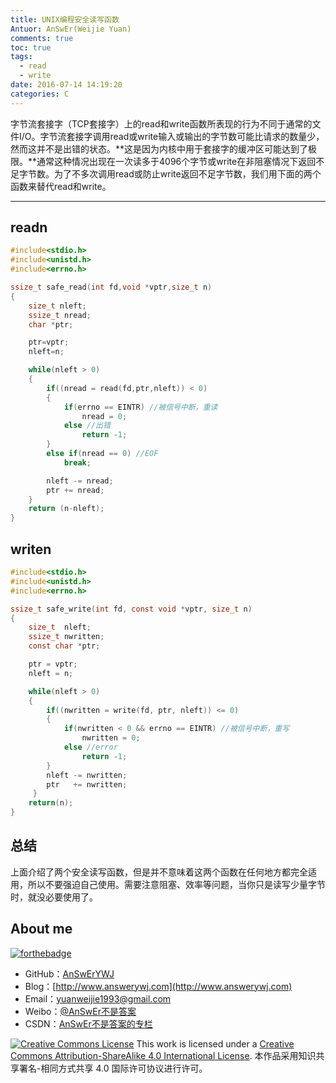 ```yaml
---
title: UNIX编程安全读写函数
Antuor: AnSwEr(Weijie Yuan)
comments: true
toc: true
tags:
  - read
  - write
date: 2016-07-14 14:19:20
categories: C
---
```


字节流套接字（TCP套接字）上的read和write函数所表现的行为不同于通常的文件I/O。字节流套接字调用read或write输入或输出的字节数可能比请求的数量少，然而这并不是出错的状态。**这是因为内核中用于套接字的缓冲区可能达到了极限。**通常这种情况出现在一次读多于4096个字节或write在非阻塞情况下返回不足字节数。为了不多次调用read或防止write返回不足字节数，我们用下面的两个函数来替代read和write。

----------
<!--more-->

## readn
```C
#include<stdio.h>
#include<unistd.h>
#include<errno.h>

ssize_t safe_read(int fd,void *vptr,size_t n)
{
    size_t nleft;
    ssize_t nread;
    char *ptr;

    ptr=vptr;
    nleft=n;

    while(nleft > 0)
    {
        if((nread = read(fd,ptr,nleft)) < 0)
        {
            if(errno == EINTR) //被信号中断，重读
                nread = 0;
            else //出错
                return -1;
        }
        else if(nread == 0) //EOF
	        break;

        nleft -= nread;
        ptr += nread;
    }
    return (n-nleft);
}
```

## writen
```C
#include<stdio.h>
#include<unistd.h>
#include<errno.h>

ssize_t	safe_write(int fd, const void *vptr, size_t n)
{
    size_t  nleft;
    ssize_t nwritten;
    const char *ptr;

    ptr = vptr;
    nleft = n;

    while(nleft > 0)
    {
    	if((nwritten = write(fd, ptr, nleft)) <= 0)
        {
            if(nwritten < 0 && errno == EINTR) //被信号中断，重写
                nwritten = 0;
            else //error
                return -1;
        }
		nleft -= nwritten;
		ptr   += nwritten;
     }
	return(n);
}
```

## 总结
上面介绍了两个安全读写函数，但是并不意味着这两个函数在任何地方都完全适用，所以不要强迫自己使用。需要注意阻塞、效率等问题，当你只是读写少量字节时，就没必要使用了。

## About me
[![forthebadge](http://forthebadge.com/images/badges/ages-20-30.svg)](http://forthebadge.com)
- GitHub：[AnSwErYWJ](https://github.com/AnSwErYWJ)
- Blog：[http://www.answerywj.com](http://www.answerywj.com)
- Email：[yuanweijie1993@gmail.com](https://mail.google.com)
- Weibo：[@AnSwEr不是答案](http://weibo.com/1783591593)
- CSDN：[AnSwEr不是答案的专栏](http://blog.csdn.net/u011192270)

<a rel="license" href="http://creativecommons.org/licenses/by-sa/4.0/"><img alt="Creative Commons License" style="border-width:0" src="https://i.creativecommons.org/l/by-sa/4.0/88x31.png" /></a> This work is licensed under a <a rel="license" href="http://creativecommons.org/licenses/by-sa/4.0/">Creative Commons Attribution-ShareAlike 4.0 International License</a>.
本作品采用知识共享署名-相同方式共享 4.0 国际许可协议进行许可。
